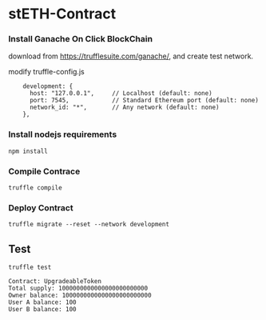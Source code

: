 # stETH-Contract

### Install Ganache On Click BlockChain

download from https://trufflesuite.com/ganache/, and create test network.

modify truffle-config.js

```
    development: {
      host: "127.0.0.1",     // Localhost (default: none)
      port: 7545,            // Standard Ethereum port (default: none)
      network_id: "*",       // Any network (default: none)
    },
```

### Install nodejs requirements

```
npm install
```

### Compile Contrace

```
truffle compile
```

### Deploy Contract

```
truffle migrate --reset --network development
```

## Test

```
truffle test

Contract: UpgradeableToken
Total supply: 1000000000000000000000000
Owner balance: 1000000000000000000000000
User A balance: 100
User B balance: 100
```
